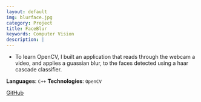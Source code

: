 ```yaml
---
layout: default
img: blurface.jpg
category: Project
title: FaceBlur
keywords: Computer Vision
description: |
---
```


* To learn OpenCV, I built an application that reads through the webcam a video, and applies a guassian blur, to the faces detected using a haar cascade classifier.

**Languages**: `C++`
**Technologies**: `OpenCV`

[GitHub](https://github.com/AkshatSh/FaceBlur)